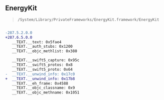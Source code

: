 ## EnergyKit

> `/System/Library/PrivateFrameworks/EnergyKit.framework/EnergyKit`

```diff

-287.5.2.0.0
+287.6.5.0.0
   __TEXT.__text: 0x5fae4
   __TEXT.__auth_stubs: 0x1200
   __TEXT.__objc_methlist: 0x380

   __TEXT.__swift5_capture: 0x95c
   __TEXT.__swift5_protos: 0x8
   __TEXT.__swift5_proto: 0x64
-  __TEXT.__unwind_info: 0x17c0
+  __TEXT.__unwind_info: 0x17b8
   __TEXT.__eh_frame: 0x4588
   __TEXT.__objc_classname: 0x9
   __TEXT.__objc_methname: 0x1051

```
